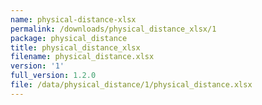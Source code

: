 ```yaml
---
name: physical-distance-xlsx
permalink: /downloads/physical_distance_xlsx/1
package: physical_distance
title: physical_distance_xlsx
filename: physical_distance.xlsx
version: '1'
full_version: 1.2.0
file: /data/physical_distance/1/physical_distance.xlsx
---
```


